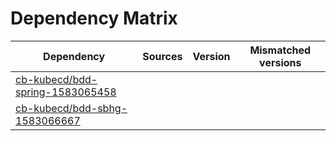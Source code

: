 # Dependency Matrix

Dependency | Sources | Version | Mismatched versions
---------- | ------- | ------- | -------------------
[cb-kubecd/bdd-spring-1583065458](https://github.com/cb-kubecd/bdd-spring-1583065458.git) |  | []() | 
[cb-kubecd/bdd-sbhg-1583066667](https://github.com/cb-kubecd/bdd-sbhg-1583066667.git) |  | []() | 
